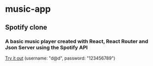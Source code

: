# music-app

## Spotify clone

### A basic music player created with React, React Router and Json Server using the Spotify API

[Try it out](https://spotilite-v1.netlify.app/) (username: "d@d", password: "123456789")
